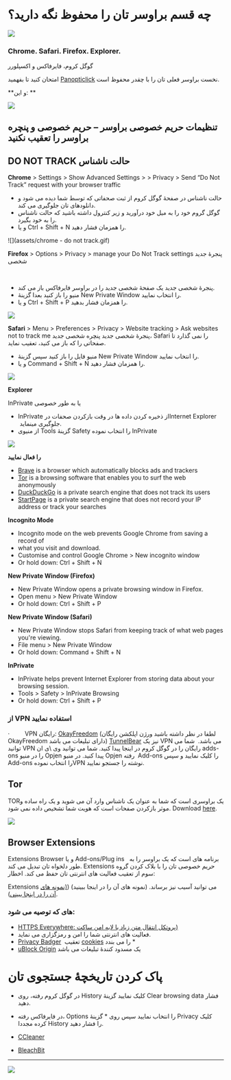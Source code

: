 # چه قسم براوسر تان را محفوظ نگه دارید؟

![](assets/HypuuurLynx.gif)

### Chrome. Safari. Firefox. Explorer.
گوگل کروم، فایرفاکس و اکسپلورر

امتحان کنید تا بفهمید [Panopticlick](https://panopticlick.eff.org)   نخست براوسر فعلی تان را با چقدر محفوظ است.

**و این:
**

![](assets/cover_laptop_cam.gif)




## تنظیمات حریم خصوصی براوسر – حریم خصوصی و پنچره براوسر را تعقیب نکنید

## DO NOT TRACK حالت ناشناس

**Chrome** 
&gt; Settings &gt; Show Advanced Settings &gt; &gt; Privacy &gt; Send “Do Not Track” request with your browser traffic
* حالت ناشناس در صفحۀ گوگل کروم از ثبت صحفاتی که توسط شما دیده می شود و دانلودهای تان جلوگیری می کند.
* گوگل گروم خود را به میل خود درآورید و زیر کنترول داشته باشید که حالت ناشناس را به خود بگیرد.
* و یا Ctrl + Shift + N را همزمان فشار دهید.

![](assets/chrome - do not track.gif)



**Firefox** 
&gt; Options &gt; Privacy &gt; manage your Do Not Track settings پنجرۀ جدید شخصی

 
* پنجرۀ شخصی جدید یک صفحۀ شخصی جدید را در براوسر فایرفاکس باز می کند.
* منیو را باز کنید بعدا گزینۀ New Private Window را انتخاب نمایید.
* و یا Ctrl + Shift + P را همزمان فشار بدهید.


![](assets/Firefox%20-%20do%20not%20track.gif)


**Safari** 
&gt; Menu &gt; Preferences &gt; Privacy &gt; Website tracking &gt; Ask websites not to track me پنجرۀ شخصی جدید 
پنچره شخصی جدید، Safari را نمی گذارد تا صفحاتی را که باز می کنید، تعقیب نماید.
* منیو فایل را باز کنید سپس گزینۀ New Private Window را انتخاب نمایید.
* و یا Command + Shift + N را همزمان فشار دهید.


![](assets/do-not-track-safari.jpg)


**Explorer** 

InPrivate یا به طور خصوصی
* InPrivate از ذخیره کردن داده ها در وقت بازکردن صحفات درInternet Explorer  جلوگیری مینماید.
* از منیوی Tools گزینۀ Safety را انتخاب نموده InPrivate


![](assets/explorer%20do%20not%20track.gif)


**را فعال نمایید**

* [Brave](https://www.brave.com/) is a browser which automatically blocks ads and trackers
* [Tor](https://www.torproject.org) is a browsing software that enables you to surf the web anonymously
* [DuckDuckGo](https://duckduckgo.com/about) is a private search engine that does not track its users
* [StartPage](https://www.startpage.com/) is a private search engine that does not record your IP address or track your searches

**Incognito Mode**

* Incognito mode on the web prevents Google Chrome from saving a record of
* what you visit and download.
* Customise and control Google Chrome &gt; New incognito window
* Or hold down: Ctrl + Shift + N

**New Private Window \(Firefox\)**

* New Private Window opens a private browsing window in Firefox.
* Open menu &gt; New Private Window
* Or hold down: Ctrl + Shift + P

**New Private Window \(Safari\)**

* New Private Window stops Safari from keeping track of what web pages you're viewing.
* File menu &gt; New Private Window
* Or hold down: Command + Shift + N

**InPrivate**

* InPrivate helps prevent Internet Explorer from storing data about your browsing session.
* Tools &gt; Safety &gt; InPrivate Browsing
* Or hold down: Ctrl + Shift + P

### **از VPN استفاده نمایید**
·         VPN رایگان: [OkayFreedom](http://www.okfreedom.com) (لطفا در نظر داشته باشید ورژن اپلکشن رایگان OkayFreedom دارای تبلیغات می باشد) [TunnelBear](https://www.tunnelbear.com) نیز یک VPN می باشد.  شما می توانید VPN رایگان را در گوگل کروم در اینجا پیدا کنید. شما می توانید وی \ی ان adds-ons را در منیو Opjen پیدا کنید. در منیو Opjen رفته  Add-ons را کلیک نمایید و سپس Add-ons را انتخاب نمودهVPN نوشته را جستجو نمایید.  


## **Tor**

TORیک براوسری است که شما به عنوان یک ناشناس وارد آن می شوید و یک راه ساده و موثر بازکردن صفحات است که هویت شما تشخیص داده نمی شود.
Download [here](https://www.torproject.org/projects/torbrowser.html).

![](assets/Surfing%20the%20internet%20with%20TOR.gif)

 ## Browser Extensions

Extensions Browser و یا Add-ons/Plug ins   برنامه های است که یک براوسر را به طور دلخواه تان تبدیل می کند. Extensions حریم خصوصی تان را با بلاک کردن گروه سوم از تعقیب فعالیت های انترنتی تان حفظ می کند. اخطار: 

Extensions می توانید آسیب نیز برساند. (نمونه های آن را در اینجا ببینید) \([(نمونه های آن را در اینجا ببینی](http://www.makeuseof.com/tag/x-malicious-browser-extensions-help-hackers-target-victims/)\).

### های که توصیه می شود:

* [HTTPS Everywhere: پروتکل انتقال متن زیاد با لایه امن ساکت)](https://www.eff.org/https-everywhere)
 * فعالیت های انترنتی شما را امن و رمزگزاری می نماید.
* [Privacy Badger](https://www.eff.org/privacybadger)  تعقیب [cookies](https://en.wikipedia.org/wiki/HTTP_cookie) را می بندد *
* [uBlock Origin](https://www.ublock.org) یک مسدود کنندۀ تبلیغات می باشد


# پاک کردن تاریخچۀ جستجوی تان

* در گوگل کروم رفته، روی History کلیک نمایید گزینۀ Clear browsing data فشار دهید.
* در فایرفاکس رفته، Options را انتخاب نمایید سپس روی * گزینۀ Privacy کلیک کرده مجددا History را فشار دهید.

* [CCleaner](http://www.piriform.com/ccleaner)

* [BleachBit](http://www.bleachbit.org)

---
![](assets/chayn%20icon.jpg)





